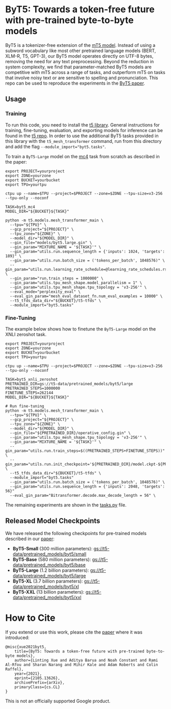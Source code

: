 # ByT5: Towards a token-free future with pre-trained byte-to-byte models

ByT5 is a tokenizer-free extension of the [mT5
model](https://arxiv.org/abs/2010.11934). Instead of using a subword vocabulary
like most other pretrained language models (BERT, XLM-R, T5, GPT-3), our ByT5
model operates directly on UTF-8 bytes, removing the need for any text
preprocessing. Beyond the reduction in system complexity, we find that
parameter-matched ByT5 models are competitive with mT5 across a range of tasks,
and outperform mT5 on tasks that involve noisy text or are sensitive to
spelling and pronunciation. This repo can be used to reproduce the experiments
in the [ByT5 paper][paper].

## Usage

### Training

To run this code, you need to install the [t5
library](https://pypi.org/project/t5/). General instructions for training,
fine-tuning, evaluation, and exporting models for inference can be found in the
[t5
repo](https://github.com/google-research/text-to-text-transfer-transformer). In
order to use the additional ByT5 tasks provided in this library with the
`t5_mesh_transformer` command, run from this directory and add the flag
`--module_import="byt5.tasks"`.

To train a `ByT5-Large` model on the
[mc4](https://www.tensorflow.org/datasets/catalog/c4#c4multilingual_nights_stay)
task from scratch as described in the paper:

```
export PROJECT=yourproject
export ZONE=yourzone
export BUCKET=yourbucket
export TPU=yourtpu

ctpu up --name=$TPU --project=$PROJECT --zone=$ZONE --tpu-size=v3-256 --tpu-only --noconf

TASK=byt5_mc4
MODEL_DIR="${BUCKET}${TASK}"

python -m t5.models.mesh_transformer_main \
  --tpu="${TPU}" \
  --gcp_project="${PROJECT}" \
  --tpu_zone="${ZONE}" \
  --model_dir="${MODEL_DIR}" \
  --gin_file="models/byt5.large.gin" \
  --gin_param="MIXTURE_NAME = '${TASK}'" \
  --gin_param="utils.run.sequence_length = {'inputs': 1024, 'targets': 189}" \
  --gin_param="utils.run.batch_size = ('tokens_per_batch', 1048576)" \
  --gin_param="utils.run.learning_rate_schedule=@learning_rate_schedules.rsqrt_no_ramp_down" \
  --gin_param="run.train_steps = 1000000" \
  --gin_param="utils.tpu_mesh_shape.model_parallelism = 1" \
  --gin_param="utils.tpu_mesh_shape.tpu_topology = 'v3-256'" \
  --eval_mode="perplexity_eval" \
  --eval_gin_param="mesh_eval_dataset_fn.num_eval_examples = 10000" \
  --t5_tfds_data_dir="${BUCKET}/t5-tfds" \
  --module_import="byt5.tasks"
```

### Fine-Tuning

The example below shows how to finetune the `ByT5-Large` model on the XNLI
zeroshot task.

```
export PROJECT=yourproject
export ZONE=yourzone
export BUCKET=yourbucket
export TPU=yourtpu

ctpu up --name=$TPU --project=$PROJECT --zone=$ZONE --tpu-size=v3-256 --tpu-only --noconf

TASK=byt5_xnli_zeroshot
PRETRAINED_DIR=gs://t5-data/pretrained_models/byt5/large
PRETRAINED_STEPS=1000000
FINETUNE_STEPS=262144
MODEL_DIR="${BUCKET}${TASK}"

# Run fine-tuning
python -m t5.models.mesh_transformer_main \
  --tpu="${TPU}" \
  --gcp_project="${PROJECT}" \
  --tpu_zone="${ZONE}" \
  --model_dir="${MODEL_DIR}" \
  --gin_file="${PRETRAINED_DIR}/operative_config.gin" \
  --gin_param="utils.tpu_mesh_shape.tpu_topology = 'v3-256'" \
  --gin_param="MIXTURE_NAME = '${TASK}'" \
  --gin_param="utils.run.train_steps=$((PRETRAINED_STEPS+FINETUNE_STEPS))" \
  --gin_param="utils.run.init_checkpoint='${PRETRAINED_DIR}/model.ckpt-${PRETRAINED_STEPS}'" \
  --t5_tfds_data_dir="${BUCKET}/t5-tfds" \
  --module_import="byt5.tasks"
  --gin_param="utils.run.batch_size = ('tokens_per_batch', 1048576)" \
  --gin_param="utils.run.sequence_length = {'inputs': 2048, 'targets': 56}"
  --eval_gin_param="Bitransformer.decode.max_decode_length = 56" \
```

The remaining experiments are shown in the [tasks.py](byt5/tasks.py) file.

## Released Model Checkpoints

We have released the following checkpoints for pre-trained models described in
our [paper][paper]:

* **ByT5-Small** (300 million parameters): [gs://t5-data/pretrained_models/byt5/small](https://console.cloud.google.com/storage/browser/t5-data/pretrained_models/byt5/small/)
* **ByT5-Base** (580 million parameters): [gs://t5-data/pretrained_models/byt5/base](https://console.cloud.google.com/storage/browser/t5-data/pretrained_models/byt5/base/)
* **ByT5-Large** (1.2 billion parameters): [gs://t5-data/pretrained_models/byt5/large](https://console.cloud.google.com/storage/browser/t5-data/pretrained_models/byt5/large/)
* **ByT5-XL** (3.7 billion parameters): [gs://t5-data/pretrained_models/byt5/xl](https://console.cloud.google.com/storage/browser/t5-data/pretrained_models/byt5/xl/)
* **ByT5-XXL** (13 billion parameters): [gs://t5-data/pretrained_models/byt5/xxl](https://console.cloud.google.com/storage/browser/t5-data/pretrained_models/byt5/xxl/)

# How to Cite

If you extend or use this work, please cite the [paper][paper] where it was
introduced:

```
@misc{xue2021byt5,
    title={ByT5: Towards a token-free future with pre-trained byte-to-byte models},
    author={Linting Xue and Aditya Barua and Noah Constant and Rami Al-Rfou and Sharan Narang and Mihir Kale and Adam Roberts and Colin Raffel},
    year={2021},
    eprint={2105.13626},
    archivePrefix={arXiv},
    primaryClass={cs.CL}
}
```

[paper]: https://arxiv.org/abs/2105.13626

This is not an officially supported Google product.
